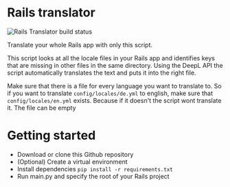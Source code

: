 # Rails translator
![Rails Translator build status](https://github.com/ShadowCrafter011/RailsTranslator/actions/workflows/python-app.yml/badge.svg)

Translate your whole Rails app with only this script.

This script looks at all the locale files in your Rails app and identifies keys that are missing in other files in the same directory.
Using the DeepL API the script automatically translates the text and puts it into the right file.

Make sure that there is a file for every language you want to translate to. So if you want to translate `config/locales/de.yml` to english, make sure that `config/locales/en.yml` exists. Because if it doesn't the script wont translate it. The file can be empty

# Getting started
- Download or clone this Github repository
- (Optional) Create a virtual environment
- Install dependencies `pip install -r requirements.txt`
- Run main.py and specify the root of your Rails project
